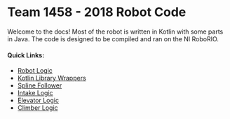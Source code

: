 # Team 1458 - 2018 Robot Code

Welcome to the docs! Most of the robot is written in Kotlin with some parts in Java. The code is designed to be compiled and ran on the NI RoboRIO.

#### Quick Links:

- [Robot Logic]()
- [Kotlin Library Wrappers]()
- [Spline Follower]()
- [Intake Logic]()
- [Elevator Logic]()
- [Climber Logic]()

